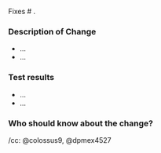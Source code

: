 Fixes # .

### Description of Change

- ...
- ...

### Test results

- ...
- ...

### Who should know about the change?

/cc: @colossus9, @dpmex4527

